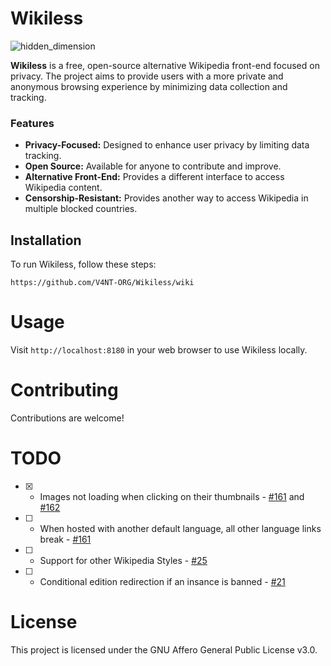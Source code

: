 # Wikiless

![hidden_dimension](https://github.com/user-attachments/assets/4093053d-a7c4-45aa-8860-ea0f64a841e9)


**Wikiless** is a free, open-source alternative Wikipedia front-end focused on privacy. The project aims to provide users with a more private and anonymous browsing experience by minimizing data collection and tracking.

### Features
- **Privacy-Focused:** Designed to enhance user privacy by limiting data tracking.
- **Open Source:** Available for anyone to contribute and improve.
- **Alternative Front-End:** Provides a different interface to access Wikipedia content.
- **Censorship-Resistant:** Provides another way to access Wikipedia in multiple blocked countries.

## Installation

To run Wikiless, follow these steps:

```
https://github.com/V4NT-ORG/Wikiless/wiki
```

# Usage

Visit ```http://localhost:8180``` in your web browser to use Wikiless locally.

# Contributing

Contributions are welcome!

# TODO

- [x] - Images not loading when clicking on their thumbnails - [#161](https://github.com/Metastem/Wikiless/issues/161) and [#162](https://github.com/Metastem/Wikiless/pull/162)
- [ ] - When hosted with another default language, all other language links break - [#161](https://github.com/Metastem/Wikiless/issues/161)
- [ ] - Support for other Wikipedia Styles - [#25](https://github.com/Metastem/Wikiless/issues/25)
- [ ] - Conditional edition redirection if an insance is banned - [#21](https://github.com/Metastem/Wikiless/issues/21)

# License

This project is licensed under the GNU Affero General Public License v3.0.
